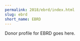 ```yaml
---
permalink: 2018/ebrd/index.html
slug: ebrd
short_name: EBRD
---
```


Donor profile for EBRD goes here.
